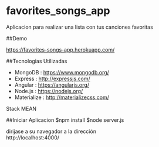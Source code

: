 # favorites_songs_app

Aplicacion para realizar una lista con tus canciones favoritas

##Demo 
  
  https://favorites-songs-app.herokuapp.com/

##Tecnologias Utilizadas

* MongoDB :  https://www.mongodb.org/ 
* Express : http://expressjs.com/
* Angular : https://angularjs.org/
* Node.js : https://nodejs.org/
* Materialize : http://materializecss.com/

Stack MEAN 

##Iniciar Aplicacion
    $npm install
    $node server.js 

dirijase a su navegador a la dirección  
http://localhost:4000/  
